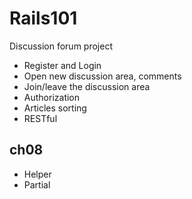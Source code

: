 # Rails101

Discussion forum project

* Register and Login
* Open new discussion area, comments
* Join/leave the discussion area
* Authorization
* Articles sorting
* RESTful

## ch08

* Helper
* Partial
